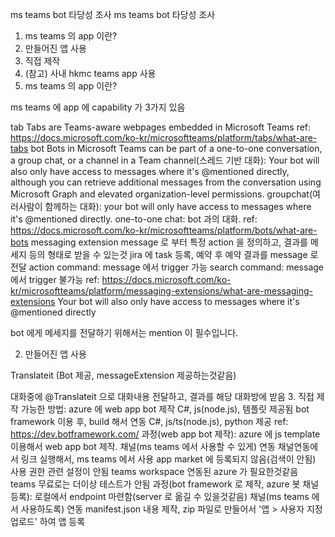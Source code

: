 ms teams bot 타당성 조사
ms teams bot 타당성 조사
1. ms teams 의 app 이란?
2. 만들어진 앱 사용
3. 직접 제작
4. (참고) 사내 hkmc teams app 사용
1. ms teams 의 app 이란?

ms teams 에 app 에 capability 가 3가지 있음

 tab
Tabs are Teams-aware webpages embedded in Microsoft Teams
ref: https://docs.microsoft.com/ko-kr/microsoftteams/platform/tabs/what-are-tabs
 bot
Bots in Microsoft Teams can be part of a one-to-one conversation, a group chat, or a channel in a Team
channel(스레드 기반 대화):
Your bot will also only have access to messages where it's @mentioned directly, although you can retrieve additional messages from the conversation using Microsoft Graph and elevated organization-level permissions.
groupchat(여러사람이 함께하는 대화):
 your bot will only have access to messages where it's @mentioned directly.
one-to-one chat: bot 과의 대화.
ref: https://docs.microsoft.com/ko-kr/microsoftteams/platform/bots/what-are-bots
messaging extension
message 로 부터 특정 action 을 정의하고, 결과를 메세지 등의 형태로 받을 수 있는것
jira 에 task 등록, 예약 후 예약 결과를 message 로 전달
action command: message 에서 trigger 가능
search command: message 에서 trigger 불가능
ref: https://docs.microsoft.com/ko-kr/microsoftteams/platform/messaging-extensions/what-are-messaging-extensions
Your bot will also only have access to messages where it's @mentioned directly

bot 에게 메세지를 전달하기 위해서는 mention 이 필수입니다.


2. 만들어진 앱 사용

Translateit (Bot 제공, messageExtension 제공하는것같음)

대화중에 @Translateit 으로 대화내용 전달하고, 결과를 해당 대화방에 받음
3. 직접 제작
가능한 방법:
 azure 에 web app bot 제작
C#, js(node.js), 템플릿 제공됨
 bot framework 이용 후, build 해서 연동
C#, js/ts(node.js), python 제공
ref: https://dev.botframework.com/
과정(web app bot 제작):
azure 에 js template 이용해서 web app bot 제작.
채널(ms teams 에서 사용할 수 있게) 연동
채널연동에서 링크 실행해서, ms teams 에서 사용
app market 에 등록되지 않음(검색이 안됨)
사용 권한 관련 설정이 안됨
teams workspace 연동된 azure 가 필요한것같음
teams 무료로는 더이상 테스트가 안됨
과정(bot framework 로 제작, azure 봇 채널 등록):
로컬에서 endpoint 마련함(server 로 옮길 수 있을것같음)
채널(ms teams 에서 사용하도록) 연동
manifest.json 내용 제작, zip 파일로 만들어서 '앱 > 사용자 지정 업로드' 하여 앱 등록
